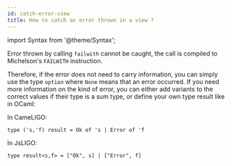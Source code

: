 ```yaml
---
id: catch-error-view
title: How to catch an error thrown in a view ?
---
```


import Syntax from '@theme/Syntax';

Error thrown by calling `failwith` cannot be caught, the call is compiled to Michelson's `FAILWITH` instruction.

Therefore, if the error does not need to carry information, you can
simply use the type `option` where `None` means that an error
occurred.  If you need more information on the kind of error, you can
either add variants to the correct values if their type is a sum type,
or define your own type result like in OCaml:

<Syntax syntax="cameligo">

In CameLIGO:

```cameligo group=failwith_view
type ('s,'f) result = Ok of 's | Error of 'f
```

</Syntax>

<Syntax syntax="jsligo">

In JsLIGO:

```jsligo group=failwith_view
type result<s,f> = ["Ok", s] | ["Error", f]
```

</Syntax>
